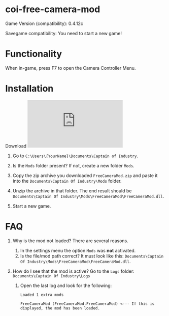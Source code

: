 ﻿# coi-free-camera-mod

Game Version (compatibility): 0.4.12c

Savegame compatibility: You need to start a new game!

# Functionality

When in-game, press F7 to open the Camera Controller Menu.

# Installation

Download [![Latest release](https://badgen.net/github/release/Naereen/Strapdown.js)](https://github.com/Penca53/coi-free-camera-mod/releases)

1. Go to `C:\Users\{YourName}\Documents\Captain of Industry`.

2. Is the `Mods` folder present? If not, create a new folder `Mods`.

3. Copy the zip archive you downloaded `FreeCameraMod.zip` and paste it into the `Documents\Captain Of Industry\Mods` folder.

4. Unzip the archive in that folder. The end result should be `Documents\Captain Of Industry\Mods\FreeCameraMod\FreeCameraMod.dll`.

5. Start a new game.

# FAQ

1. Why is the mod not loaded?
   There are several reasons.

   1. In the settings menu the option `Mods` was **not** activated.
   2. Is the file/mod path correct? It must look like this: `Documents\Captain Of Industry\Mods\FreeCameraMod\FreeCameraMod.dll`.

2. How do I see that the mod is active?
   Go to the `Logs` folder: `Documents\Captain Of Industry\Logs`

   1. Open the last log and look for the following:

      `Loaded 1 extra mods`

      `FreeCameraMod (FreeCameraMod.FreeCameraMod) <--- If this is displayed, the mod has been loaded.`
